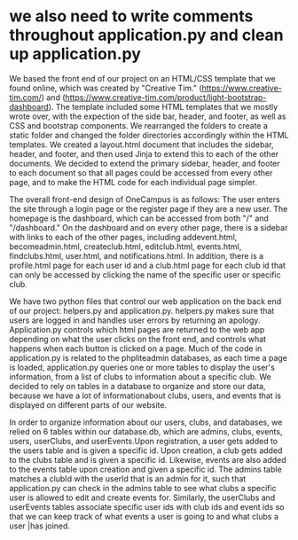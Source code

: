 # we also need to write comments throughout application.py and clean up application.py

We based the front end of our project on an HTML/CSS template that we found online,
which was created by "Creative Tim." (https://www.creative-tim.com/) and
(https://www.creative-tim.com/product/light-bootstrap-dashboard). The template included
some HTML templates that we mostly wrote over, with the expection of the side bar, header,
and footer, as well as CSS and bootstrap components. We rearranged the folders to create a
static folder and changed the folder directories accordingly within the HTML templates.
We created a layout.html document that includes the sidebar, header, and footer, and
then used Jinja to extend this to each of the other documents. We decided to extend the
primary sidebar, header, and footer to each document so that all pages could be accessed
from every other page, and to make the HTML code for each individual page simpler.

The overall front-end design of OneCampus is as follows: The user enters the site through
a login page or the register page if they are a new user. The homepage is the dashboard,
which can be accessed from both "/" and "/dashboard." On the dashboard and on every other
page, there is a sidebar with links to each of the other pages, including addevent.html,
becomeadmin.html, createclub.html, editclub.html, events.html, findclubs.html, user.html,
and notifications.html. In addition, there is a profile.html page for each user id and a
club.html page for each club id that can only be accessed by clicking the name of the
specific user or specific club.

We have two python files that control our web application on the back end of our project:
helpers.py and application.py. helpers.py makes sure that users are logged in and handles user
errors by returning an apology. Application.py controls which html pages are returned to the
web app depending on what the user clicks on the front end, and controls what happens when
each button is clicked on a page. Much of the code in application.py is related to the
phpliteadmin databases, as each time a page is loaded, application.py queries one or more
tables to display the user's information, from a list of clubs to information about a specific
club. We decided to rely on tables in a database to organize and store our data, because we
have a lot of informationabout clubs, users, and events that is displayed on different parts
of our website.

In order to organize information about our users, clubs, and databases, we relied on 6
tables within our database.db, which are admins, clubs, events, users, userClubs, and
userEvents.Upon registration, a user gets added to the users table and is given a specific id.
Upon creation, a club gets added to the clubs table and is given a specific id. Likewise,
events are also added to the events table upon creation and given a specific id. The admins
table matches a clubId with the userId that is an admin for it, such that application.py can
check in the admins table to see what clubs a specific user is allowed to edit and create events
for. Similarly, the userClubs and userEvents tables associate specific user ids with club ids
and event ids so that we can keep track of what events a user is going to and what clubs a user
|has joined.